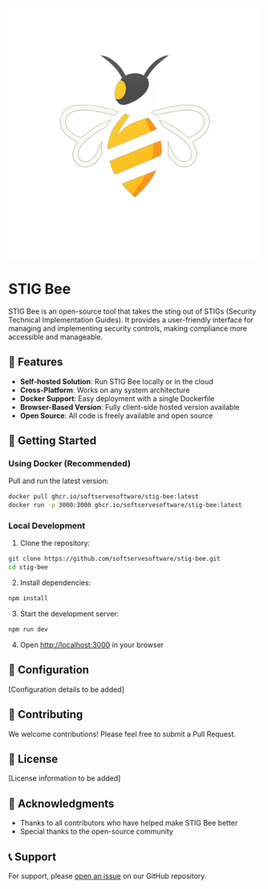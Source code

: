 <img src="public/stigbee-maxi.png" width="600" alt="STIG Bee Logo">

# STIG Bee 

STIG Bee is an open-source tool that takes the sting out of STIGs (Security Technical Implementation Guides). It provides a user-friendly interface for managing and implementing security controls, making compliance more accessible and manageable.

## 🌟 Features

- **Self-hosted Solution**: Run STIG Bee locally or in the cloud
- **Cross-Platform**: Works on any system architecture
- **Docker Support**: Easy deployment with a single Dockerfile
- **Browser-Based Version**: Fully client-side hosted version available
- **Open Source**: All code is freely available and open source

## 🚀 Getting Started

### Using Docker (Recommended)

Pull and run the latest version:

```bash
docker pull ghcr.io/softservesoftware/stig-bee:latest
docker run -p 3000:3000 ghcr.io/softservesoftware/stig-bee:latest
```

### Local Development

1. Clone the repository:
```bash
git clone https://github.com/softservesoftware/stig-bee.git
cd stig-bee
```

2. Install dependencies:
```bash
npm install
```

3. Start the development server:
```bash
npm run dev
```

4. Open [http://localhost:3000](http://localhost:3000) in your browser

## 🔧 Configuration

[Configuration details to be added]

## 🤝 Contributing

We welcome contributions! Please feel free to submit a Pull Request.

## 📝 License

[License information to be added]

## 🙏 Acknowledgments

- Thanks to all contributors who have helped make STIG Bee better
- Special thanks to the open-source community

## 📞 Support

For support, please [open an issue](https://github.com/softservesoftware/stig-bee/issues) on our GitHub repository.
